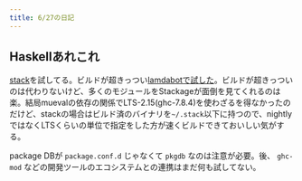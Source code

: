 ```yaml
---
title: 6/27の日記
---
```


## Haskellあれこれ

[stack](http://qiita.com/tanakh/items/6866d0f570d0547df026)を試してる。ビルドが超きっつい[lamdabotで試した](https://github.com/hiratara/build-lambdabot-with-hipchat)。ビルドが超きっついのは代わりないけど、多くのモジュールをStackageが面倒を見てくれるのは楽。結局muevalの依存の関係でLTS-2.15(ghc-7.8.4)を使わざるを得なかったのだけど、stackの場合はビルド済のバイナリを`~/.stack`以下に持つので、nightlyではなくLTSくらいの単位で指定をした方が速くビルドできておいしい気がする。

package DBが `package.conf.d` じゃなくて `pkgdb` なのは注意が必要。後、 `ghc-mod` などの開発ツールのエコシステムとの連携はまだ何も試してない。
